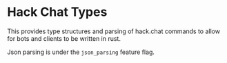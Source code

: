 # Hack Chat Types

This provides type structures and parsing of hack.chat commands to allow for bots and clients to be written in rust.

Json parsing is under the `json_parsing` feature flag.